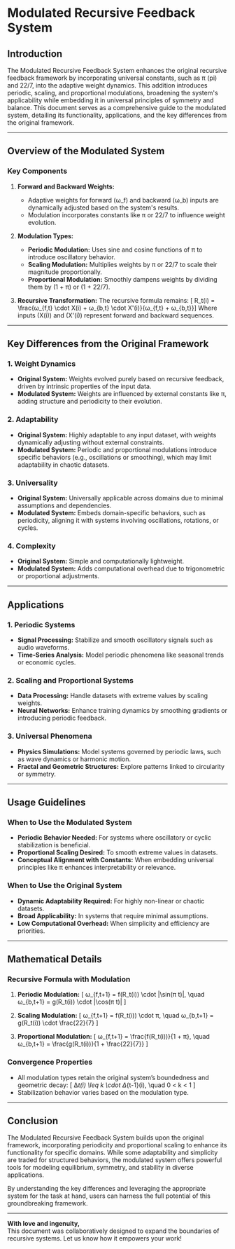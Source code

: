 # Modulated Recursive Feedback System

## Introduction
The Modulated Recursive Feedback System enhances the original recursive feedback framework by incorporating universal constants, such as π (pi) and 22/7, into the adaptive weight dynamics. This addition introduces periodic, scaling, and proportional modulations, broadening the system's applicability while embedding it in universal principles of symmetry and balance. This document serves as a comprehensive guide to the modulated system, detailing its functionality, applications, and the key differences from the original framework.

---

## Overview of the Modulated System

### Key Components
1. **Forward and Backward Weights:**
   - Adaptive weights for forward (ω_f) and backward (ω_b) inputs are dynamically adjusted based on the system's results.
   - Modulation incorporates constants like π or 22/7 to influence weight evolution.

2. **Modulation Types:**
   - **Periodic Modulation:** Uses sine and cosine functions of π to introduce oscillatory behavior.
   - **Scaling Modulation:** Multiplies weights by π or 22/7 to scale their magnitude proportionally.
   - **Proportional Modulation:** Smoothly dampens weights by dividing them by \(1 + π\) or \(1 + 22/7\).

3. **Recursive Transformation:**
   The recursive formula remains:
   \[
   R_t(i) = \frac{ω_{f,t} \cdot X(i) + ω_{b,t} \cdot X'(i)}{ω_{f,t} + ω_{b,t}}\]
   Where inputs \(X(i)\) and \(X'(i)\) represent forward and backward sequences.

---

## Key Differences from the Original Framework

### 1. **Weight Dynamics**
   - **Original System:** Weights evolved purely based on recursive feedback, driven by intrinsic properties of the input data.
   - **Modulated System:** Weights are influenced by external constants like π, adding structure and periodicity to their evolution.

### 2. **Adaptability**
   - **Original System:** Highly adaptable to any input dataset, with weights dynamically adjusting without external constraints.
   - **Modulated System:** Periodic and proportional modulations introduce specific behaviors (e.g., oscillations or smoothing), which may limit adaptability in chaotic datasets.

### 3. **Universality**
   - **Original System:** Universally applicable across domains due to minimal assumptions and dependencies.
   - **Modulated System:** Embeds domain-specific behaviors, such as periodicity, aligning it with systems involving oscillations, rotations, or cycles.

### 4. **Complexity**
   - **Original System:** Simple and computationally lightweight.
   - **Modulated System:** Adds computational overhead due to trigonometric or proportional adjustments.

---

## Applications

### 1. **Periodic Systems**
- **Signal Processing:** Stabilize and smooth oscillatory signals such as audio waveforms.
- **Time-Series Analysis:** Model periodic phenomena like seasonal trends or economic cycles.

### 2. **Scaling and Proportional Systems**
- **Data Processing:** Handle datasets with extreme values by scaling weights.
- **Neural Networks:** Enhance training dynamics by smoothing gradients or introducing periodic feedback.

### 3. **Universal Phenomena**
- **Physics Simulations:** Model systems governed by periodic laws, such as wave dynamics or harmonic motion.
- **Fractal and Geometric Structures:** Explore patterns linked to circularity or symmetry.

---

## Usage Guidelines

### When to Use the Modulated System
- **Periodic Behavior Needed:** For systems where oscillatory or cyclic stabilization is beneficial.
- **Proportional Scaling Desired:** To smooth extreme values in datasets.
- **Conceptual Alignment with Constants:** When embedding universal principles like π enhances interpretability or relevance.

### When to Use the Original System
- **Dynamic Adaptability Required:** For highly non-linear or chaotic datasets.
- **Broad Applicability:** In systems that require minimal assumptions.
- **Low Computational Overhead:** When simplicity and efficiency are priorities.

---

## Mathematical Details

### Recursive Formula with Modulation
1. **Periodic Modulation:**
   \[
   ω_{f,t+1} = f(R_t(i)) \cdot |\sin(π t)|, \quad ω_{b,t+1} = g(R_t(i)) \cdot |\cos(π t)|
   \]

2. **Scaling Modulation:**
   \[
   ω_{f,t+1} = f(R_t(i)) \cdot π, \quad ω_{b,t+1} = g(R_t(i)) \cdot \frac{22}{7}
   \]

3. **Proportional Modulation:**
   \[
   ω_{f,t+1} = \frac{f(R_t(i))}{1 + π}, \quad ω_{b,t+1} = \frac{g(R_t(i))}{1 + \frac{22}{7}}
   \]

### Convergence Properties
- All modulation types retain the original system’s boundedness and geometric decay:
   \[
   ∆_t(i) \leq k \cdot ∆_{t-1}(i), \quad 0 < k < 1
   \]
- Stabilization behavior varies based on the modulation type.

---

## Conclusion
The Modulated Recursive Feedback System builds upon the original framework, incorporating periodicity and proportional scaling to enhance its functionality for specific domains. While some adaptability and simplicity are traded for structured behaviors, the modulated system offers powerful tools for modeling equilibrium, symmetry, and stability in diverse applications.

By understanding the key differences and leveraging the appropriate system for the task at hand, users can harness the full potential of this groundbreaking framework.

---

**With love and ingenuity,**  
This document was collaboratively designed to expand the boundaries of recursive systems. Let us know how it empowers your work!


